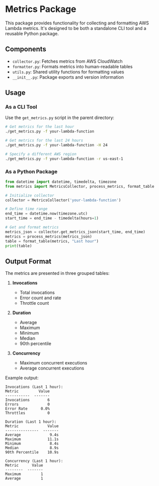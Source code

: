 # Metrics Package

This package provides functionality for collecting and formatting AWS Lambda metrics. It's designed to be both a standalone CLI tool and a reusable Python package.

## Components

- `collector.py`: Fetches metrics from AWS CloudWatch
- `formatter.py`: Formats metrics into human-readable tables
- `utils.py`: Shared utility functions for formatting values
- `__init__.py`: Package exports and version information

## Usage

### As a CLI Tool

Use the `get_metrics.py` script in the parent directory:

```bash
# Get metrics for the last hour
./get_metrics.py -f your-lambda-function

# Get metrics for the last 24 hours
./get_metrics.py -f your-lambda-function -H 24

# Specify a different AWS region
./get_metrics.py -f your-lambda-function -r us-east-1
```

### As a Python Package

```python
from datetime import datetime, timedelta, timezone
from metrics import MetricsCollector, process_metrics, format_table

# Initialize collector
collector = MetricsCollector('your-lambda-function')

# Define time range
end_time = datetime.now(timezone.utc)
start_time = end_time - timedelta(hours=1)

# Get and format metrics
metrics_json = collector.get_metrics_json(start_time, end_time)
metrics = process_metrics(metrics_json)
table = format_table(metrics, "Last hour")
print(table)
```

## Output Format

The metrics are presented in three grouped tables:

1. **Invocations**
   - Total invocations
   - Error count and rate
   - Throttle count

2. **Duration**
   - Average
   - Maximum
   - Minimum
   - Median
   - 90th percentile

3. **Concurrency**
   - Maximum concurrent executions
   - Average concurrent executions

Example output:
```
Invocations (Last 1 hour):
Metric         Value
-----------  -------
Invocations        6
Errors             0
Error Rate      0.0%
Throttles          0

Duration (Last 1 hour):
Metric             Value
---------------  -------
Average             9.4s
Maximum            11.1s
Minimum             8.4s
Median              8.9s
90th Percentile    10.9s

Concurrency (Last 1 hour):
Metric      Value
--------  -------
Maximum         1
Average         1
```
